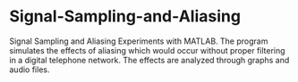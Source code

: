 Signal-Sampling-and-Aliasing
============================

Signal Sampling and Aliasing Experiments with MATLAB. The program simulates the effects of aliasing which would occur without proper filtering in a digital telephone network. The effects are analyzed through graphs and audio files.
